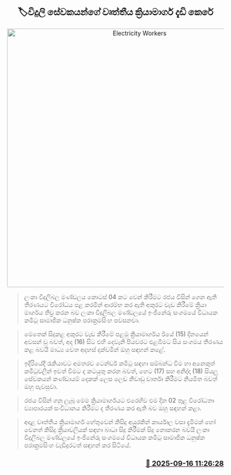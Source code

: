 <p align='center'><b><h2 align='center' title='Electricity Workers' Trade Union Action Intensifies'>🏷විදුලි සේවකයන්ගේ වෘත්තීය ක්‍රියාමාර්ග දැඩි කෙරේ</h2></b></p>
<p align='center'><img src='https://helakuru.sgp1.cdn.digitaloceanspaces.com/esana/images/lib/electrycity-new-thumb.jpg' width='600' alt='Electricity Workers' Trade Union Action Intensifies'></p>

> ලංකා විදුලිබල මණ්ඩලය කොටස් 04 කට වෙන් කිරීමට රජය විසින් ගෙන ඇති තීරණයට විරෝධය පළ කරමින් ආරම්භ කර ඇති අකුරට වැඩ කිරීමේ ක්‍රියා මාර්ගය තීව්‍ර කරන බව ලංකා විදුලිබල මණ්ඩලයේ ඉංජිනේරු සංගමයේ විධායක කමිටු සාමාජික ධනුෂ්ක පරාක්‍රමසිංහ පවසනවා.

> මෙතෙක් සිදුකළ අකුරට වැඩ කිරීමේ පළමු ක්‍රියාමාර්ගය ඊයේ (15) දිනයෙන් අවසන් වූ බවත්, අද (16) සිට එහි දෙවැනි පියවරට එළඹීමට සිය සංගමය තීරණය කළ බවයි මාධ්‍ය වෙත අදහස් දක්වමින් ඔහු සඳහන් කළේ.

> ඉදිරියේදී රැකියාවට අමතරව ටෙන්ඩර් කමිටු සඳහා සම්බන්ධ වීම හා අනෙකුත් කමිටුවලින් ඉවත් වීමට ද කටයුතු කරන බවත්, හෙට (17) සහ අනිද්දා (18) සියලු සේවකයන් කණ්ඩායම් දෙකක් ලෙස ලෙඩ නිවාඩු වාර්තා කිරීමට නියමිත බවත් ඔහු පැවසුවා.

> රජය විසින් ගනු ලැබූ මෙම ක්‍රියාමාර්ගයට එරෙහිව එම දින 02 තුළ විරෝධතා ව්‍යාපාරයක් සංවිධානය කිරීමට ද තීරණය කර ඇති බව ඔහු සඳහන් කළා.

> අදාළ වෘත්තීය ක්‍රියාමාර්ග හේතුවෙන් කිසිදු අයුරකින් කාර්යාල වසා දැමීමක් හෝ වෙනත් කිසිදු ක්‍රියාවලියක් සඳහා බාධා සිදු කිරීමක් සිදු නොකරන බවයි ලංකා විදුලිබල මණ්ඩලයේ ඉංජිනේරු සංගමයේ විධායක කමිටු සාමාජික ධනුෂ්ක පරාක්‍රමසිංහ වැඩිදුරටත් සඳහන් කර සිටියේ.



<h3 align='right'><a href='https://www.helakuru.lk/esana/p/113670/'>📅 2025-09-16 11:26:28</a></h3>
